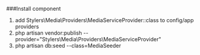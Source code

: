 ###Install component
1. add Stylers\Media\Providers\MediaServiceProvider::class to config/app providers
2. php artisan vendor:publish --provider="Stylers\Media\Providers\MediaServiceProvider"
3. php artisan db:seed --class=MediaSeeder